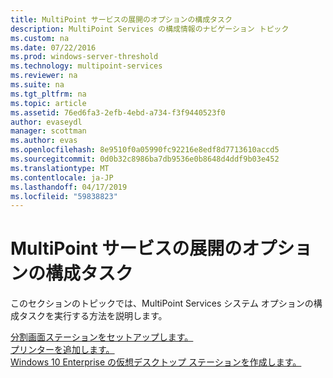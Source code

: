 ```yaml
---
title: MultiPoint サービスの展開のオプションの構成タスク
description: MultiPoint Services の構成情報のナビゲーション トピック
ms.custom: na
ms.date: 07/22/2016
ms.prod: windows-server-threshold
ms.technology: multipoint-services
ms.reviewer: na
ms.suite: na
ms.tgt_pltfrm: na
ms.topic: article
ms.assetid: 76ed6fa3-2efb-4ebd-a734-f3f9440523f0
author: evaseydl
manager: scottman
ms.author: evas
ms.openlocfilehash: 8e9510f0a05990fc92216e8edf8d7713610accd5
ms.sourcegitcommit: 0d0b32c8986ba7db9536e0b8648d4ddf9b03e452
ms.translationtype: MT
ms.contentlocale: ja-JP
ms.lasthandoff: 04/17/2019
ms.locfileid: "59838823"
---
```

# <a name="optional-configuration-tasks-for-a-multipoint-services-deployment"></a>MultiPoint サービスの展開のオプションの構成タスク
このセクションのトピックでは、MultiPoint Services システム オプションの構成タスクを実行する方法を説明します。  
   
[分割画面ステーションをセットアップします。](Set-up-a-split-screen-station-in-MultiPoint-services.md)  
[プリンターを追加します。](Add-printers.md)  
[Windows 10 Enterprise の仮想デスクトップ ステーションを作成します。](Create-Windows-10-Enterprise-virtual-desktops-for-stations.md)  